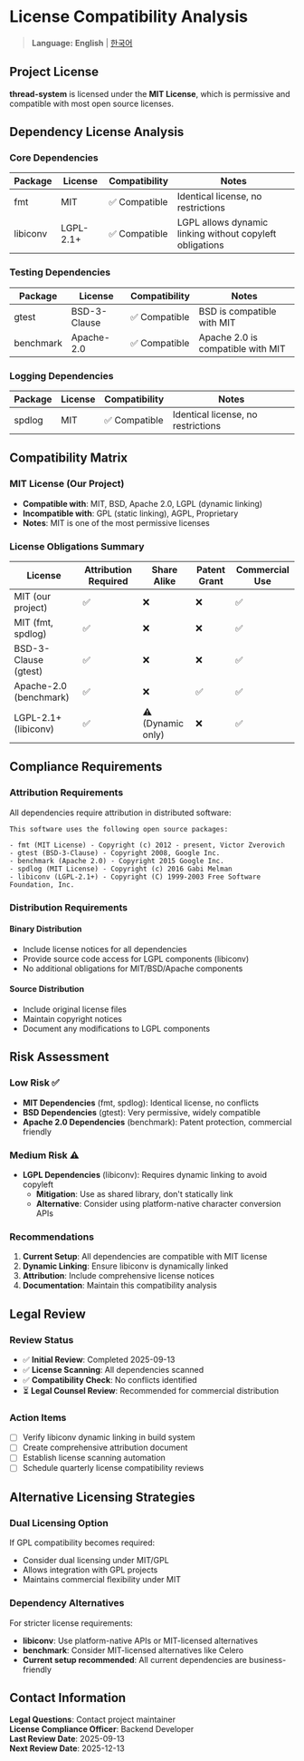 # License Compatibility Analysis

> **Language:** **English** | [한국어](LICENSE_COMPATIBILITY_KO.md)

## Project License
**thread-system** is licensed under the **MIT License**, which is permissive and compatible with most open source licenses.

## Dependency License Analysis

### Core Dependencies

| Package | License | Compatibility | Notes |
|---------|---------|---------------|-------|
| fmt | MIT | ✅ Compatible | Identical license, no restrictions |
| libiconv | LGPL-2.1+ | ✅ Compatible | LGPL allows dynamic linking without copyleft obligations |

### Testing Dependencies

| Package | License | Compatibility | Notes |
|---------|---------|---------------|-------|
| gtest | BSD-3-Clause | ✅ Compatible | BSD is compatible with MIT |
| benchmark | Apache-2.0 | ✅ Compatible | Apache 2.0 is compatible with MIT |

### Logging Dependencies

| Package | License | Compatibility | Notes |
|---------|---------|---------------|-------|
| spdlog | MIT | ✅ Compatible | Identical license, no restrictions |

## Compatibility Matrix

### MIT License (Our Project)
- **Compatible with**: MIT, BSD, Apache 2.0, LGPL (dynamic linking)
- **Incompatible with**: GPL (static linking), AGPL, Proprietary
- **Notes**: MIT is one of the most permissive licenses

### License Obligations Summary

| License | Attribution Required | Share Alike | Patent Grant | Commercial Use |
|---------|---------------------|-------------|--------------|----------------|
| MIT (our project) | ✅ | ❌ | ❌ | ✅ |
| MIT (fmt, spdlog) | ✅ | ❌ | ❌ | ✅ |
| BSD-3-Clause (gtest) | ✅ | ❌ | ❌ | ✅ |
| Apache-2.0 (benchmark) | ✅ | ❌ | ✅ | ✅ |
| LGPL-2.1+ (libiconv) | ✅ | ⚠️ (Dynamic only) | ❌ | ✅ |

## Compliance Requirements

### Attribution Requirements
All dependencies require attribution in distributed software:

```
This software uses the following open source packages:

- fmt (MIT License) - Copyright (c) 2012 - present, Victor Zverovich
- gtest (BSD-3-Clause) - Copyright 2008, Google Inc.
- benchmark (Apache 2.0) - Copyright 2015 Google Inc.
- spdlog (MIT License) - Copyright (c) 2016 Gabi Melman
- libiconv (LGPL-2.1+) - Copyright (C) 1999-2003 Free Software Foundation, Inc.
```

### Distribution Requirements

#### Binary Distribution
- Include license notices for all dependencies
- Provide source code access for LGPL components (libiconv)
- No additional obligations for MIT/BSD/Apache components

#### Source Distribution
- Include original license files
- Maintain copyright notices
- Document any modifications to LGPL components

## Risk Assessment

### Low Risk ✅
- **MIT Dependencies** (fmt, spdlog): Identical license, no conflicts
- **BSD Dependencies** (gtest): Very permissive, widely compatible
- **Apache 2.0 Dependencies** (benchmark): Patent protection, commercial friendly

### Medium Risk ⚠️
- **LGPL Dependencies** (libiconv): Requires dynamic linking to avoid copyleft
  - **Mitigation**: Use as shared library, don't statically link
  - **Alternative**: Consider using platform-native character conversion APIs

### Recommendations

1. **Current Setup**: All dependencies are compatible with MIT license
2. **Dynamic Linking**: Ensure libiconv is dynamically linked
3. **Attribution**: Include comprehensive license notices
4. **Documentation**: Maintain this compatibility analysis

## Legal Review

### Review Status
- ✅ **Initial Review**: Completed 2025-09-13
- ✅ **License Scanning**: All dependencies scanned
- ✅ **Compatibility Check**: No conflicts identified
- ⏳ **Legal Counsel Review**: Recommended for commercial distribution

### Action Items
- [ ] Verify libiconv dynamic linking in build system
- [ ] Create comprehensive attribution document
- [ ] Establish license scanning automation
- [ ] Schedule quarterly license compatibility reviews

## Alternative Licensing Strategies

### Dual Licensing Option
If GPL compatibility becomes required:
- Consider dual licensing under MIT/GPL
- Allows integration with GPL projects
- Maintains commercial flexibility under MIT

### Dependency Alternatives
For stricter license requirements:
- **libiconv**: Use platform-native APIs or MIT-licensed alternatives
- **benchmark**: Consider MIT-licensed alternatives like Celero
- **Current setup recommended**: All current dependencies are business-friendly

## Contact Information
**Legal Questions**: Contact project maintainer  
**License Compliance Officer**: Backend Developer  
**Last Review Date**: 2025-09-13  
**Next Review Date**: 2025-12-13
